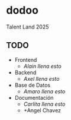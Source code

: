 # dodoo
Talent Land 2025


## TODO
 - Frontend
    - *Alain llena esto* 
 - Backend
    - *Axel llena esto*
 - Base de Datos
    - *Amaro llena esto*
 - Documentación
    - *Carlita llena esto*
    - +Angel Chavez

